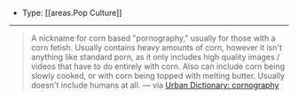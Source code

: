 
- Type: [[areas.Pop Culture]]

---

> A nickname for corn based "pornography," usually for those with a corn fetish.
> Usually contains heavy amounts of corn, however it isn't anything like standard porn, as it only includes high quality images / videos that have to do entirely with corn. Also can include corn being slowly cooked, or with corn being topped with melting butter. Usually doesn't include humans at all. — via [Urban Dictionary: cornography](https://www.urbandictionary.com/define.php?term=cornography)
